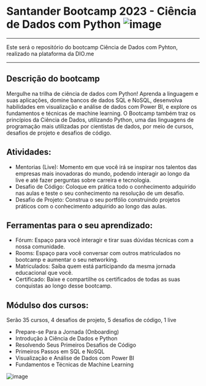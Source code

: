 # Santander Bootcamp 2023 - Ciência de Dados com Python ![image](https://github.com/ademarionobre/Bootcamp-Ciencias-de-Dados-com-Python--Dio_Santander/assets/92057489/b4915ea5-a92c-45c1-8c99-821f17d2be1f)


__________
Este será o repositório do bootcamp Ciência de Dados com Pyhton, realizado na plataforma da DIO.me
__________
## Descrição do bootcamp

Mergulhe na trilha de ciência de dados com Python! Aprenda a linguagem e suas aplicações, domine bancos de dados SQL e NoSQL, desenvolva habilidades em visualização e análise de dados com Power BI, e explore os fundamentos e técnicas de machine learning. O Bootcamp também traz os princípios da Ciência de Dados, utilizando Python, uma das linguagens de programação mais utilizadas por cientistas de dados, por meio de cursos, desafios de projeto e desafios de código.  

## Atividades:
- Mentorias (Live): Momento em que você irá se inspirar nos talentos das empresas mais inovadoras do mundo, podendo interagir ao longo da live e até fazer perguntas sobre carreira e tecnologia.
- Desafio de Código: Coloque em prática todo o conhecimento adquirido nas aulas e teste o seu conhecimento na resolução de um desafio.
- Desafio de Projeto: Construa o seu portfólio construindo projetos práticos com o conhecimento adquirido ao longo das aulas.

## Ferramentas para o seu aprendizado:
- Fórum: Espaço para você interagir e tirar suas dúvidas técnicas com a nossa comunidade.
- Rooms: Espaço para você conversar com outros matriculados no bootcamp e aumentar o seu networking.
- Matriculados: Saiba quem está participando da mesma jornada educacional que você.
- Certificado: Baixe e compartilhe os certificados de todas as suas conquistas ao longo desse bootcamp.

## Módulso dos cursos:  
Serão 35 cursos, 4 desafios de projeto, 5 desafios de código, 1 live  
- Prepare-se Para a Jornada (Onboarding)
- Introdução à Ciência de Dados e Python
- Resolvendo Seus Primeiros Desafios de Código
- Primeiros Passos em SQL e NoSQL
- Visualização e Análise de Dados com Power BI
- Fundamentos e Técnicas de Machine Learning

![image](https://hermes.dio.me/tracks/03253ff0-95b9-4904-84e7-2063e9d6cb26.png)
